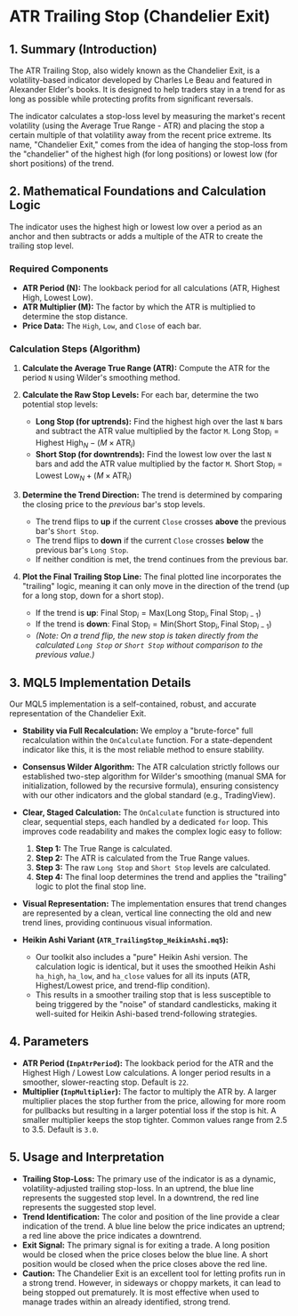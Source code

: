 # ATR Trailing Stop (Chandelier Exit)

## 1. Summary (Introduction)

The ATR Trailing Stop, also widely known as the Chandelier Exit, is a volatility-based indicator developed by Charles Le Beau and featured in Alexander Elder's books. It is designed to help traders stay in a trend for as long as possible while protecting profits from significant reversals.

The indicator calculates a stop-loss level by measuring the market's recent volatility (using the Average True Range - ATR) and placing the stop a certain multiple of that volatility away from the recent price extreme. Its name, "Chandelier Exit," comes from the idea of hanging the stop-loss from the "chandelier" of the highest high (for long positions) or lowest low (for short positions) of the trend.

## 2. Mathematical Foundations and Calculation Logic

The indicator uses the highest high or lowest low over a period as an anchor and then subtracts or adds a multiple of the ATR to create the trailing stop level.

### Required Components

- **ATR Period (N):** The lookback period for all calculations (ATR, Highest High, Lowest Low).
- **ATR Multiplier (M):** The factor by which the ATR is multiplied to determine the stop distance.
- **Price Data:** The `High`, `Low`, and `Close` of each bar.

### Calculation Steps (Algorithm)

1. **Calculate the Average True Range (ATR):** Compute the ATR for the period `N` using Wilder's smoothing method.

2. **Calculate the Raw Stop Levels:** For each bar, determine the two potential stop levels:

   - **Long Stop (for uptrends):** Find the highest high over the last `N` bars and subtract the ATR value multiplied by the factor `M`.
     $\text{Long Stop}_i = \text{Highest High}_{N} - (M \times \text{ATR}_i)$
   - **Short Stop (for downtrends):** Find the lowest low over the last `N` bars and add the ATR value multiplied by the factor `M`.
     $\text{Short Stop}_i = \text{Lowest Low}_{N} + (M \times \text{ATR}_i)$

3. **Determine the Trend Direction:** The trend is determined by comparing the closing price to the _previous_ bar's stop levels.

   - The trend flips to **up** if the current `Close` crosses **above** the previous bar's `Short Stop`.
   - The trend flips to **down** if the current `Close` crosses **below** the previous bar's `Long Stop`.
   - If neither condition is met, the trend continues from the previous bar.

4. **Plot the Final Trailing Stop Line:** The final plotted line incorporates the "trailing" logic, meaning it can only move in the direction of the trend (up for a long stop, down for a short stop).
   - If the trend is **up**:
     $\text{Final Stop}_i = \text{Max}(\text{Long Stop}_i, \text{Final Stop}_{i-1})$
   - If the trend is **down**:
     $\text{Final Stop}_i = \text{Min}(\text{Short Stop}_i, \text{Final Stop}_{i-1})$
   - _(Note: On a trend flip, the new stop is taken directly from the calculated `Long Stop` or `Short Stop` without comparison to the previous value.)_

## 3. MQL5 Implementation Details

Our MQL5 implementation is a self-contained, robust, and accurate representation of the Chandelier Exit.

- **Stability via Full Recalculation:** We employ a "brute-force" full recalculation within the `OnCalculate` function. For a state-dependent indicator like this, it is the most reliable method to ensure stability.

- **Consensus Wilder Algorithm:** The ATR calculation strictly follows our established two-step algorithm for Wilder's smoothing (manual SMA for initialization, followed by the recursive formula), ensuring consistency with our other indicators and the global standard (e.g., TradingView).

- **Clear, Staged Calculation:** The `OnCalculate` function is structured into clear, sequential steps, each handled by a dedicated `for` loop. This improves code readability and makes the complex logic easy to follow:

  1. **Step 1:** The True Range is calculated.
  2. **Step 2:** The ATR is calculated from the True Range values.
  3. **Step 3:** The raw `Long Stop` and `Short Stop` levels are calculated.
  4. **Step 4:** The final loop determines the trend and applies the "trailing" logic to plot the final stop line.

- **Visual Representation:** The implementation ensures that trend changes are represented by a clean, vertical line connecting the old and new trend lines, providing continuous visual information.

- **Heikin Ashi Variant (`ATR_TrailingStop_HeikinAshi.mq5`):**
  - Our toolkit also includes a "pure" Heikin Ashi version. The calculation logic is identical, but it uses the smoothed Heikin Ashi `ha_high`, `ha_low`, and `ha_close` values for all its inputs (ATR, Highest/Lowest price, and trend-flip condition).
  - This results in a smoother trailing stop that is less susceptible to being triggered by the "noise" of standard candlesticks, making it well-suited for Heikin Ashi-based trend-following strategies.

## 4. Parameters

- **ATR Period (`InpAtrPeriod`):** The lookback period for the ATR and the Highest High / Lowest Low calculations. A longer period results in a smoother, slower-reacting stop. Default is `22`.
- **Multiplier (`InpMultiplier`):** The factor to multiply the ATR by. A larger multiplier places the stop further from the price, allowing for more room for pullbacks but resulting in a larger potential loss if the stop is hit. A smaller multiplier keeps the stop tighter. Common values range from 2.5 to 3.5. Default is `3.0`.

## 5. Usage and Interpretation

- **Trailing Stop-Loss:** The primary use of the indicator is as a dynamic, volatility-adjusted trailing stop-loss. In an uptrend, the blue line represents the suggested stop level. In a downtrend, the red line represents the suggested stop level.
- **Trend Identification:** The color and position of the line provide a clear indication of the trend. A blue line below the price indicates an uptrend; a red line above the price indicates a downtrend.
- **Exit Signal:** The primary signal is for exiting a trade. A long position would be closed when the price closes below the blue line. A short position would be closed when the price closes above the red line.
- **Caution:** The Chandelier Exit is an excellent tool for letting profits run in a strong trend. However, in sideways or choppy markets, it can lead to being stopped out prematurely. It is most effective when used to manage trades within an already identified, strong trend.
